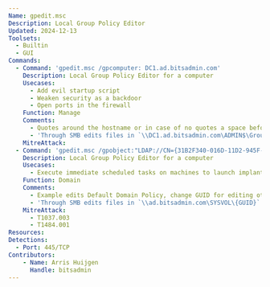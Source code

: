 ```yaml
---
Name: gpedit.msc
Description: Local Group Policy Editor
Updated: 2024-12-13
Toolsets:
  - Builtin
  - GUI
Commands:
  - Command: 'gpedit.msc /gpcomputer: DC1.ad.bitsadmin.com'
    Description: Local Group Policy Editor for a computer
    Usecases:
      - Add evil startup script
      - Weaken security as a backdoor
      - Open ports in the firewall
    Function: Manage
    Comments:
      - Quotes around the hostname or in case of no quotes a space before the hostname seem to be required
      - 'Through SMB edits files in `\\DC1.ad.bitsadmin.com\ADMIN$\GroupPolicy` (= `%SystemRoot%\System32\GroupPolicy`)'
    MitreAttack:
  - Command: 'gpedit.msc /gpobject:"LDAP://CN={31B2F340-016D-11D2-945F-00C04FB984F9},CN=Policies,CN=System,DC=ad,DC=bitsadmin,DC=com"'
    Description: Local Group Policy Editor for a computer
    Usecases:
      - Execute immediate scheduled tasks on machines to launch implant
    Function: Domain
    Comments:
      - Example edits Default Domain Policy, change GUID for editing other policies
      - 'Through SMB edits files in `\\ad.bitsadmin.com\SYSVOL\{GUID}` (= `%SystemRoot%\Sysvol\sysvol\ad.bitsadmin.com` by default) on the DC'
    MitreAttack:
      - T1037.003
      - T1484.001
Resources:
Detections:
  - Port: 445/TCP
Contributors:
    - Name: Arris Huijgen
      Handle: bitsadmin
---
```

